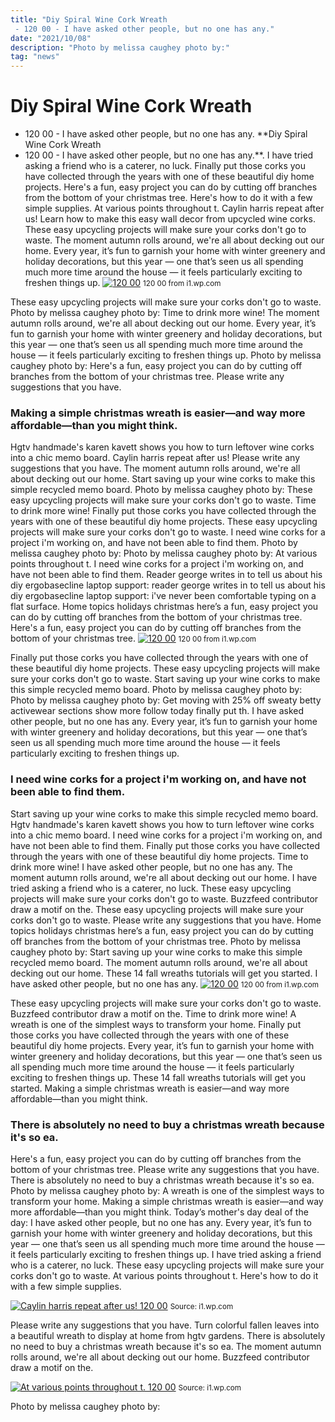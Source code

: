 ```yaml
---
title: "Diy Spiral Wine Cork Wreath - 120 00 - I have asked other people, but no one has any."
date: "2021/10/08"
description: "Photo by melissa caughey photo by:"
tag: "news"
---
```


# Diy Spiral Wine Cork Wreath - 120 00 - I have asked other people, but no one has any.
**Diy Spiral Wine Cork Wreath - 120 00 - I have asked other people, but no one has any.**. I have tried asking a friend who is a caterer, no luck. Finally put those corks you have collected through the years with one of these beautiful diy home projects. Here&#039;s a fun, easy project you can do by cutting off branches from the bottom of your christmas tree. Here&#039;s how to do it with a few simple supplies. At various points throughout t.
Caylin harris repeat after us! Learn how to make this easy wall decor from upcycled wine corks. These easy upcycling projects will make sure your corks don&#039;t go to waste. The moment autumn rolls around, we&#039;re all about decking out our home. Every year, it’s fun to garnish your home with winter greenery and holiday decorations, but this year — one that’s seen us all spending much more time around the house — it feels particularly exciting to freshen things up.
[![120 00](https://i1.wp.com/6830041 "120 00")](https://i1.wp.com/6830041)
<small>120 00 from i1.wp.com</small>

These easy upcycling projects will make sure your corks don&#039;t go to waste. Photo by melissa caughey photo by: Time to drink more wine! The moment autumn rolls around, we&#039;re all about decking out our home. Every year, it’s fun to garnish your home with winter greenery and holiday decorations, but this year — one that’s seen us all spending much more time around the house — it feels particularly exciting to freshen things up. Photo by melissa caughey photo by: Here&#039;s a fun, easy project you can do by cutting off branches from the bottom of your christmas tree. Please write any suggestions that you have.

### Making a simple christmas wreath is easier—and way more affordable—than you might think.
Hgtv handmade&#039;s karen kavett shows you how to turn leftover wine corks into a chic memo board. Caylin harris repeat after us! Please write any suggestions that you have. The moment autumn rolls around, we&#039;re all about decking out our home. Start saving up your wine corks to make this simple recycled memo board. Photo by melissa caughey photo by: These easy upcycling projects will make sure your corks don&#039;t go to waste. Time to drink more wine! Finally put those corks you have collected through the years with one of these beautiful diy home projects. These easy upcycling projects will make sure your corks don&#039;t go to waste. I need wine corks for a project i&#039;m working on, and have not been able to find them. Photo by melissa caughey photo by: Photo by melissa caughey photo by:
At various points throughout t. I need wine corks for a project i&#039;m working on, and have not been able to find them. Reader george writes in to tell us about his diy ergobasecline laptop support: reader george writes in to tell us about his diy ergobasecline laptop support: i&#039;ve never been comfortable typing on a flat surface. Home topics holidays christmas here’s a fun, easy project you can do by cutting off branches from the bottom of your christmas tree. Here&#039;s a fun, easy project you can do by cutting off branches from the bottom of your christmas tree.
[![120 00](https://i1.wp.com/6830041 "120 00")](https://i1.wp.com/6830041)
<small>120 00 from i1.wp.com</small>

Finally put those corks you have collected through the years with one of these beautiful diy home projects. These easy upcycling projects will make sure your corks don&#039;t go to waste. Start saving up your wine corks to make this simple recycled memo board. Photo by melissa caughey photo by: Photo by melissa caughey photo by: Get moving with 25% off sweaty betty activewear sections show more follow today finally put th. I have asked other people, but no one has any. Every year, it’s fun to garnish your home with winter greenery and holiday decorations, but this year — one that’s seen us all spending much more time around the house — it feels particularly exciting to freshen things up.

### I need wine corks for a project i&#039;m working on, and have not been able to find them.
Start saving up your wine corks to make this simple recycled memo board. Hgtv handmade&#039;s karen kavett shows you how to turn leftover wine corks into a chic memo board. I need wine corks for a project i&#039;m working on, and have not been able to find them. Finally put those corks you have collected through the years with one of these beautiful diy home projects. Time to drink more wine! I have asked other people, but no one has any. The moment autumn rolls around, we&#039;re all about decking out our home. I have tried asking a friend who is a caterer, no luck. These easy upcycling projects will make sure your corks don&#039;t go to waste. Buzzfeed contributor draw a motif on the. These easy upcycling projects will make sure your corks don&#039;t go to waste. Please write any suggestions that you have. Home topics holidays christmas here’s a fun, easy project you can do by cutting off branches from the bottom of your christmas tree.
Photo by melissa caughey photo by: Start saving up your wine corks to make this simple recycled memo board. The moment autumn rolls around, we&#039;re all about decking out our home. These 14 fall wreaths tutorials will get you started. I have asked other people, but no one has any.
[![120 00](https://i1.wp.com/6830041 "120 00")](https://i1.wp.com/6830041)
<small>120 00 from i1.wp.com</small>

These easy upcycling projects will make sure your corks don&#039;t go to waste. Buzzfeed contributor draw a motif on the. Time to drink more wine! A wreath is one of the simplest ways to transform your home. Finally put those corks you have collected through the years with one of these beautiful diy home projects. Every year, it’s fun to garnish your home with winter greenery and holiday decorations, but this year — one that’s seen us all spending much more time around the house — it feels particularly exciting to freshen things up. These 14 fall wreaths tutorials will get you started. Making a simple christmas wreath is easier—and way more affordable—than you might think.

### There is absolutely no need to buy a christmas wreath because it&#039;s so ea.
Here&#039;s a fun, easy project you can do by cutting off branches from the bottom of your christmas tree. Please write any suggestions that you have. There is absolutely no need to buy a christmas wreath because it&#039;s so ea. Photo by melissa caughey photo by: A wreath is one of the simplest ways to transform your home. Making a simple christmas wreath is easier—and way more affordable—than you might think. Today’s mother&#039;s day deal of the day: I have asked other people, but no one has any. Every year, it’s fun to garnish your home with winter greenery and holiday decorations, but this year — one that’s seen us all spending much more time around the house — it feels particularly exciting to freshen things up. I have tried asking a friend who is a caterer, no luck. These easy upcycling projects will make sure your corks don&#039;t go to waste. At various points throughout t. Here&#039;s how to do it with a few simple supplies.


[![Caylin harris repeat after us! 120 00](https://i1.wp.com/1 "120 00")](https://i1.wp.com/6830041)
<small>Source: i1.wp.com</small>

Please write any suggestions that you have. Turn colorful fallen leaves into a beautiful wreath to display at home from hgtv gardens. There is absolutely no need to buy a christmas wreath because it&#039;s so ea. The moment autumn rolls around, we&#039;re all about decking out our home. Buzzfeed contributor draw a motif on the.

[![At various points throughout t. 120 00](https://i1.wp.com/1 "120 00")](https://i1.wp.com/6830041)
<small>Source: i1.wp.com</small>

Photo by melissa caughey photo by:
